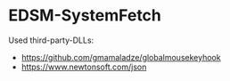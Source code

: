 # EDSM-SystemFetch

Used third-party-DLLs:
- https://github.com/gmamaladze/globalmousekeyhook
- https://www.newtonsoft.com/json
